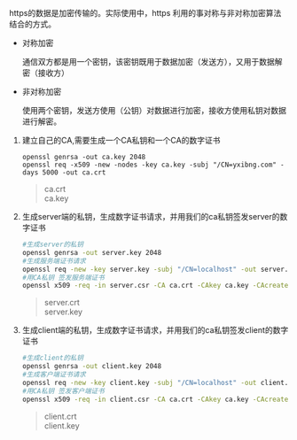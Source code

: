 https的数据是加密传输的。实际使用中，https 利用的事对称与非对称加密算法结合的方式。

- 对称加密

    通信双方都是用一个密钥，该密钥既用于数据加密（发送方），又用于数据解密（接收方）  
- 非对称加密

    使用两个密钥，发送方使用（公钥）对数据进行加密，接收方使用私钥对数据进行解密。

1. 建立自己的CA,需要生成一个CA私钥和一个CA的数字证书

    ```
    openssl genrsa -out ca.key 2048
    openssl req -x509 -new -nodes -key ca.key -subj "/CN=yxibng.com" -days 5000 -out ca.crt

    ```
    > ca.crt </br>
    > ca.key
2. 生成server端的私钥，生成数字证书请求，并用我们的ca私钥签发server的数字证书

    ``` bash
    #生成server的私钥
    openssl genrsa -out server.key 2048 
    #生成服务端证书请求
    openssl req -new -key server.key -subj "/CN=localhost" -out server.csr
    #用CA私钥 签发服务端证书
    openssl x509 -req -in server.csr -CA ca.crt -CAkey ca.key -CAcreateserial -out server.crt -days 5000
    ```
    > server.crt </br>
    > server.key
3. 生成client端的私钥，生成数字证书请求，并用我们的ca私钥签发client的数字证书
    ``` bash
    #生成client的私钥
    openssl genrsa -out client.key 2048 
    #生成客户端证书请求
    openssl req -new -key client.key -subj "/CN=localhost" -out client.csr
    #用CA私钥 签发客户端证书
    openssl x509 -req -in client.csr -CA ca.crt -CAkey ca.key -CAcreateserial -out client.crt -days 5000
    ```
    > client.crt </br>
    > client.key


